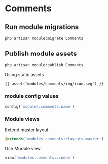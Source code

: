 # Comments



## Run module migrations

```sh
php artisan module:migrate Comments
```



## Publish module assets

```sh
php artisan module:publish Comments
```

 

Using static assets
```blade
{{ asset('modules/comments/img/icon.svg') }}
 ```

### module config values
```php
config('modules.comments.name')
```



### Module views

Extend master layout

```php
@extends('modules.comments::layouts.master')
```

Use Module view

```php
view('modules.comments::index')
```
